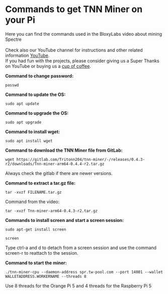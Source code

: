 # Commands to get TNN Miner on your Pi
Here you can find the commands used in the BloxyLabs video about mining Spectre
<br>
<br>
Check also our YouTube channel for instructions and other related information [YouTube](https://www.youtube.com/@bloxylabs "YouTube").
<br>
If you had fun with the projects, please consider giving us a Super Thanks on YouTube or buying us a [cup of coffee](https://www.buymeacoffee.com/bloxylabs "cupofcoffee").

**Command to change password:**

```
passwd
```

**Command to update the OS:**

```
sudo apt update
```

**Command to upgrade the OS:**

```
sudo apt upgrade
```

**Command to install wget:**

```
sudo apt install wget
```

**Command to download the TNN Miner file from GitLab:**

```
wget https://gitlab.com/Tritonn204/tnn-miner/-/releases/0.4.3-r2/downloads/Tnn-miner-arm64-0.4.4-r2.tar.gz
```
Always check the gitlab if there are newer versions.

**Command to extract a tar.gz file:**

```
tar -xvzf FILENAME.tar.gz
```
Command from the video:
```
tar -xvzf Tnn-miner-arm64-0.4.3-r2.tar.gz
```
**Commands to install screen and start a screen session:**

```
sudo apt-get install screen
```
```
screen
```
Type ctrl-a and d to detach from a screen session and use the command screen-r to reattach to the session.

**Command to start the miner:**

```
./tnn-miner-cpu --daemon-address spr.tw-pool.com --port 14001 --wallet WALLETADDRESS.WORKERNAME --threads 8
```
Use 8 threads for the Orange Pi 5 and 4 threads for the Raspberry Pi 5
